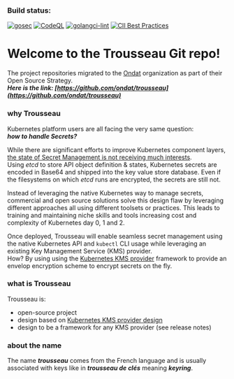 ### Build status:
[![gosec](https://github.com/Trousseau-io/trousseau/actions/workflows/gosec-scanner-on-pull_request.yaml/badge.svg?branch=main)](https://github.com/Trousseau-io/trousseau/actions/workflows/gosec-scanner-on-pull_request.yaml)
[![CodeQL](https://github.com/Trousseau-io/trousseau/actions/workflows/codeql-analysis.yml/badge.svg)](https://github.com/Trousseau-io/trousseau/actions/workflows/codeql-analysis.yml)
[![golangci-lint](https://github.com/Trousseau-io/trousseau/actions/workflows/go-lint-scan-pull_request.yaml/badge.svg)](https://github.com/Trousseau-io/trousseau/actions/workflows/go-lint-scan-pull_request.yaml)
[![CII Best Practices](https://bestpractices.coreinfrastructure.org/projects/5460/badge)](https://bestpractices.coreinfrastructure.org/projects/5460)

# Welcome to the Trousseau Git repo!

The project repositories migrated to the [Ondat](https://ondat.io) organization as part of their Open Source Strategy.   
***Here is the link: [https://github.com/ondat/trousseau](https://github.com/ondat/trousseau)***

### why Trousseau

Kubernetes platform users are all facing the very same question:  
***how to handle Secrets?***  

While there are significant efforts to improve Kubernetes component layers, [the state of Secret Management is not receiving much interests](https://fosdem.org/2021/schedule/event/kubernetes_secret_management/).   
Using *etcd* to store API object definition & states, Kubernetes secrets are encoded in Base64 and shipped into the key value store database.  Even if the filesystems on which *etcd* runs are encrypted, the secrets are still not.   

Instead of leveraging the native Kubernetes way to manage secrets, commercial and open source solutions solve this design flaw by leveraging different approaches all using different toolsets or practices. This leads to training and maintaining niche skills and tools increasing cost and complexity of Kubernetes day 0, 1 and 2. 

Once deployed, Trousseau will enable seamless secret management using the native Kubernetes API and ```kubectl``` CLI usage while leveraging an existing Key Management Service (KMS) provider.  
How? By using using the [Kubernetes KMS provider](https://kubernetes.io/docs/tasks/administer-cluster/kms-provider/) framework to provide an envelop encryption scheme to encrypt secrets on the fly.

### what is Trousseau

Trousseau is: 

* open-source project
* design based on [Kubernetes KMS provider design](https://kubernetes.io/docs/tasks/administer-cluster/kms-provider/)
* design to be a framework for any KMS provider (see release notes)

### about the name
The name ***trousseau*** comes from the French language and is usually associated with keys like in ***trousseau de clés*** meaning ***keyring***.
